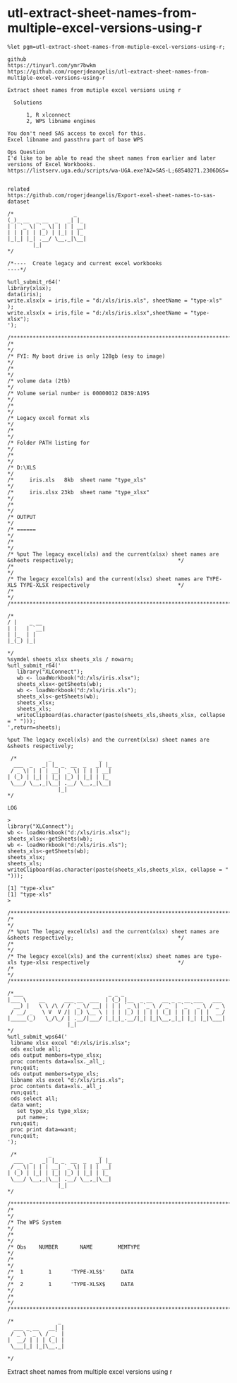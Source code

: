 # utl-extract-sheet-names-from-multiple-excel-versions-using-r
    %let pgm=utl-extract-sheet-names-from-mutiple-excel-versions-using-r;

    github
    https://tinyurl.com/ymr7bwkm
    https://github.com/rogerjdeangelis/utl-extract-sheet-names-from-multiple-excel-versions-using-r

    Extract sheet names from mutiple excel versions using r

      Solutions

          1, R xlconnect
          2, WPS libname engines

    You don't need SAS access to excel for this.
    Excel libname and passthru part of base WPS

    Ops Question
    I'd like to be able to read the sheet names from earlier and later versions of Excel Workbooks.
    https://listserv.uga.edu/scripts/wa-UGA.exe?A2=SAS-L;68540271.2306D&S=


    related
    https://github.com/rogerjdeangelis/Export-exel-sheet-names-to-sas-dataset

    /*                   _
    (_)_ __  _ __  _   _| |_
    | | `_ \| `_ \| | | | __|
    | | | | | |_) | |_| | |_
    |_|_| |_| .__/ \__,_|\__|
            |_|
    */

    /*----  Create legacy and current excel workbooks                        ----*/

    %utl_submit_r64('
    library(xlsx);
    data(iris);
    write.xlsx(x = iris,file = "d:/xls/iris.xls", sheetName = "type-xls" );
    write.xlsx(x = iris,file = "d:/xls/iris.xlsx",sheetName = "type-xlsx");
    ');

    /**************************************************************************************************************************/
    /*                                                                                                                        */
    /* FYI: My boot drive is only 128gb (esy to image)                                                                        */
    /*                                                                                                                        */
    /* volume data (2tb)                                                                                                      */
    /* Volume serial number is 00000012 D839:A195                                                                             */
    /*                                                                                                                        */
    /* Legacy excel format xls                                                                                                */
    /*                                                                                                                        */
    /* Folder PATH listing for                                                                                                */
    /*                                                                                                                        */
    /* D:\XLS                                                                                                                 */
    /*     iris.xls   8kb  sheet name "type_xls"                                                                              */
    /*     iris.xlsx 23kb  sheet name "type_xlsx"                                                                             */
    /*                                                                                                                        */
    /* OUTPUT                                                                                                                 */
    /* ======                                                                                                                 */
    /*                                                                                                                        */
    /* %put The legacy excel(xls) and the current(xlsx) sheet names are &sheets respectively;                                 */
    /*                                                                                                                        */
    /* The legacy excel(xls) and the current(xlsx) sheet names are TYPE-XLS TYPE-XLSX respectively                            */
    /*                                                                                                                        */
    /**************************************************************************************************************************/

    /*
    / |    _ __
    | |   | `__|
    | |_  | |
    |_(_) |_|

    */
    %symdel sheets_xlsx sheets_xls / nowarn;
    %utl_submit_r64('
       library("XLConnect");
       wb <- loadWorkbook("d:/xls/iris.xlsx");
       sheets_xlsx<-getSheets(wb);
       wb <- loadWorkbook("d:/xls/iris.xls");
       sheets_xls<-getSheets(wb);
       sheets_xlsx;
       sheets_xls;
       writeClipboard(as.character(paste(sheets_xls,sheets_xlsx, collapse = " ")));
    ',return=sheets);

    %put The legacy excel(xls) and the current(xlsx) sheet names are &sheets respectively;

     /*          _               _
      ___  _   _| |_ _  __  _   _| |_
     / _ \| | | | __| `_ \| | | | __|
    | (_) | |_| | |_| |_) | |_| | |_
     \___/ \__,_|\__| .__/ \__,_|\__|
                    |_|
    */

    LOG

    >
    library("XLConnect");
    wb <- loadWorkbook("d:/xls/iris.xlsx");
    sheets_xlsx<-getSheets(wb);
    wb <- loadWorkbook("d:/xls/iris.xls");
    sheets_xls<-getSheets(wb);
    sheets_xlsx;
    sheets_xls;
    writeClipboard(as.character(paste(sheets_xls,sheets_xlsx, collapse = " ")));

    [1] "type-xlsx"
    [1] "type-xls"
    >

    /**************************************************************************************************************************/
    /*                                                                                                                        */
    /* %put The legacy excel(xls) and the current(xlsx) sheet names are &sheets respectively;                                 */
    /*                                                                                                                        */
    /* The legacy excel(xls) and the current(xlsx) sheet names are type-xls type-xlsx respectively                            */
    /*                                                                                                                        */
    /**************************************************************************************************************************/

    /*___                           _ _ _
    |___ \    __      ___ __  ___  | (_) |__  _ __   __ _ _ __ ___   ___
      __) |   \ \ /\ / / `_ \/ __| | | | `_ \| `_ \ / _` | `_ ` _ \ / _ \
     / __/ _   \ V  V /| |_) \__ \ | | | |_) | | | | (_| | | | | | |  __/
    |_____(_)   \_/\_/ | .__/|___/ |_|_|_.__/|_| |_|\__,_|_| |_| |_|\___|
                       |_|
    */
    %utl_submit_wps64('
     libname xlsx excel "d:/xls/iris.xlsx";
     ods exclude all;
     ods output members=type_xlsx;
     proc contents data=xlsx._all_;
     run;quit;
     ods output members=type_xls;
     libname xls excel "d:/xls/iris.xls";
     proc contents data=xls._all_;
     run;quit;
     ods select all;
     data want;
       set type_xls type_xlsx;
       put name=;
     run;quit;
     proc print data=want;
     run;quit;
    ');

     /*          _               _
      ___  _   _| |_ _  __  _   _| |_
     / _ \| | | | __| `_ \| | | | __|
    | (_) | |_| | |_| |_) | |_| | |_
     \___/ \__,_|\__| .__/ \__,_|\__|
                    |_|
    */

    /**************************************************************************************************************************/
    /*                                                                                                                        */
    /* The WPS System                                                                                                         */
    /*                                                                                                                        */
    /* Obs    NUMBER       NAME        MEMTYPE                                                                                */
    /*                                                                                                                        */
    /*  1        1      'TYPE-XLS$'     DATA                                                                                  */
    /*  2        1      'TYPE-XLSX$     DATA                                                                                  */
    /*                                                                                                                        */
    /**************************************************************************************************************************/

    /*              _
      ___ _ __   __| |
     / _ \ `_ \ / _` |
    |  __/ | | | (_| |
     \___|_| |_|\__,_|

    */
Extract sheet names from multiple excel versions using r 
